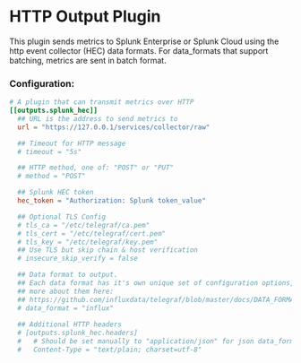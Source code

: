 # HTTP Output Plugin

This plugin sends metrics to Splunk Enterprise or Splunk Cloud using the http event collector (HEC)
data formats.  For data_formats that support batching, metrics are sent in batch format.

### Configuration:

```toml
# A plugin that can transmit metrics over HTTP
[[outputs.splunk_hec]]
  ## URL is the address to send metrics to
  url = "https://127.0.0.1/services/collector/raw"

  ## Timeout for HTTP message
  # timeout = "5s"

  ## HTTP method, one of: "POST" or "PUT"
  # method = "POST"

  ## Splunk HEC token
  hec_token = "Authorization: Splunk token_value"

  ## Optional TLS Config
  # tls_ca = "/etc/telegraf/ca.pem"
  # tls_cert = "/etc/telegraf/cert.pem"
  # tls_key = "/etc/telegraf/key.pem"
  ## Use TLS but skip chain & host verification
  # insecure_skip_verify = false

  ## Data format to output.
  ## Each data format has it's own unique set of configuration options, read
  ## more about them here:
  ## https://github.com/influxdata/telegraf/blob/master/docs/DATA_FORMATS_OUTPUT.md
  # data_format = "influx"
  
  ## Additional HTTP headers
  # [outputs.splunk_hec.headers]
  #   # Should be set manually to "application/json" for json data_format
  #   Content-Type = "text/plain; charset=utf-8"
```
